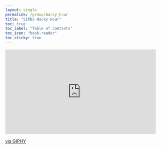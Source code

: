 ```yaml
---
layout: single
permalink: /group/hacky_hour
title: "SIPBS Hacky Hour"
toc: true
toc_label: "Table of Contents"
toc_icon: "book-reader"
toc_sticky: true
---
```


<iframe src="https://giphy.com/embed/1naXqFmZMHs6n1EXwe" width="480" height="270" frameBorder="0" class="giphy-embed" allowFullScreen></iframe><p><a href="https://giphy.com/gifs/molangofficialpage-cartoon-molang-piu-1naXqFmZMHs6n1EXwe">via GIPHY</a></p>